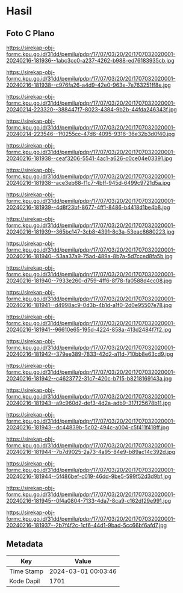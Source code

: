 # Hasil

## Foto C Plano

https://sirekap-obj-formc.kpu.go.id/31dd/pemilu/pdpr/17/07/03/20/20/1707032020001-20240216-181936--1abc3cc0-a237-4262-b988-ed76183935cb.jpg

https://sirekap-obj-formc.kpu.go.id/31dd/pemilu/pdpr/17/07/03/20/20/1707032020001-20240216-181938--c976fa26-a4d9-42e0-963e-7e763251ff8e.jpg

https://sirekap-obj-formc.kpu.go.id/31dd/pemilu/pdpr/17/07/03/20/20/1707032020001-20240214-223320--388447f7-8023-4384-9b2b-44fda246343f.jpg

https://sirekap-obj-formc.kpu.go.id/31dd/pemilu/pdpr/17/07/03/20/20/1707032020001-20240214-223546--1f0255cc-47d6-4095-9316-36e32b3d0f40.jpg

https://sirekap-obj-formc.kpu.go.id/31dd/pemilu/pdpr/17/07/03/20/20/1707032020001-20240216-181938--ceaf3206-5541-4ac1-a626-c0ce04e03391.jpg

https://sirekap-obj-formc.kpu.go.id/31dd/pemilu/pdpr/17/07/03/20/20/1707032020001-20240216-181938--ace3eb68-f1c7-4bff-945d-6499c9721d5a.jpg

https://sirekap-obj-formc.kpu.go.id/31dd/pemilu/pdpr/17/07/03/20/20/1707032020001-20240216-181939--4d8f23bf-8677-4ff1-8486-b4418d1be4b8.jpg

https://sirekap-obj-formc.kpu.go.id/31dd/pemilu/pdpr/17/07/03/20/20/1707032020001-20240216-181939--365bc147-3cb8-4391-8c3a-53eac8680223.jpg

https://sirekap-obj-formc.kpu.go.id/31dd/pemilu/pdpr/17/07/03/20/20/1707032020001-20240216-181940--53aa37a9-75ad-489a-8b7a-5d7cced8fa5b.jpg

https://sirekap-obj-formc.kpu.go.id/31dd/pemilu/pdpr/17/07/03/20/20/1707032020001-20240216-181940--7933e260-d759-4ff6-8f78-fa0588d4cc08.jpg

https://sirekap-obj-formc.kpu.go.id/31dd/pemilu/pdpr/17/07/03/20/20/1707032020001-20240216-181941--d4998ac9-0d3b-4b1d-a1f0-2d0e95507e78.jpg

https://sirekap-obj-formc.kpu.go.id/31dd/pemilu/pdpr/17/07/03/20/20/1707032020001-20240216-181941--96610e65-195d-4224-858a-413d2484f7f2.jpg

https://sirekap-obj-formc.kpu.go.id/31dd/pemilu/pdpr/17/07/03/20/20/1707032020001-20240216-181942--379ee389-7833-42d2-a11d-710bb8e63cd9.jpg

https://sirekap-obj-formc.kpu.go.id/31dd/pemilu/pdpr/17/07/03/20/20/1707032020001-20240216-181942--c4623772-31c7-420c-b715-b8218169143a.jpg

https://sirekap-obj-formc.kpu.go.id/31dd/pemilu/pdpr/17/07/03/20/20/1707032020001-20240216-181943--a9c960d2-def3-4d2a-adb9-317f25678b11.jpg

https://sirekap-obj-formc.kpu.go.id/31dd/pemilu/pdpr/17/07/03/20/20/1707032020001-20240216-181943--dc44839b-5c02-494c-a004-c5f411f418ff.jpg

https://sirekap-obj-formc.kpu.go.id/31dd/pemilu/pdpr/17/07/03/20/20/1707032020001-20240216-181944--7b7d9025-2a73-4a95-84e9-b89ac14c392d.jpg

https://sirekap-obj-formc.kpu.go.id/31dd/pemilu/pdpr/17/07/03/20/20/1707032020001-20240216-181944--5f486bef-c019-46dd-9be5-599f52d3d9bf.jpg

https://sirekap-obj-formc.kpu.go.id/31dd/pemilu/pdpr/17/07/03/20/20/1707032020001-20240216-181945--0f4a0804-7133-4da7-8ca9-c162df29e991.jpg

https://sirekap-obj-formc.kpu.go.id/31dd/pemilu/pdpr/17/07/03/20/20/1707032020001-20240216-181937--2b7f4f2c-1cf6-44d1-9bad-5cc66bf6afd7.jpg


## Metadata

| Key        | Value               |
| ---------- | ------------------- |
| Time Stamp | 2024-03-01 00:03:46 |
| Kode Dapil | 1701                |



